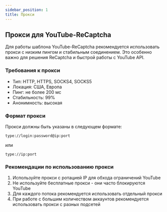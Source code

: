 ```yaml
---
sidebar_position: 1
title: Прокси
---
```


## Прокси для YouTube-ReCaptcha

Для работы шаблона YouTube-ReCaptcha рекомендуется использовать прокси с низким пингом и стабильным соединением. Это особенно важно для решения ReCaptcha и быстрой работы с YouTube API.

### Требования к прокси

- Тип: HTTP, HTTPS, SOCKS4, SOCKS5
- Локация: США, Европа
- Пинг: не более 200 мс
- Стабильность: 99%
- Анонимность: высокая

### Формат прокси

Прокси должны быть указаны в следующем формате:

```
type://login:password@ip:port
```

или

```
type://ip:port
```

### Рекомендации по использованию прокси

1. Используйте прокси с ротацией IP для обхода ограничений YouTube
2. Не используйте бесплатные прокси - они часто блокируются YouTube
3. Для каждого потока рекомендуется использовать отдельный прокси
4. При работе с большим количеством аккаунтов рекомендуется использовать прокси с разных подсетей
